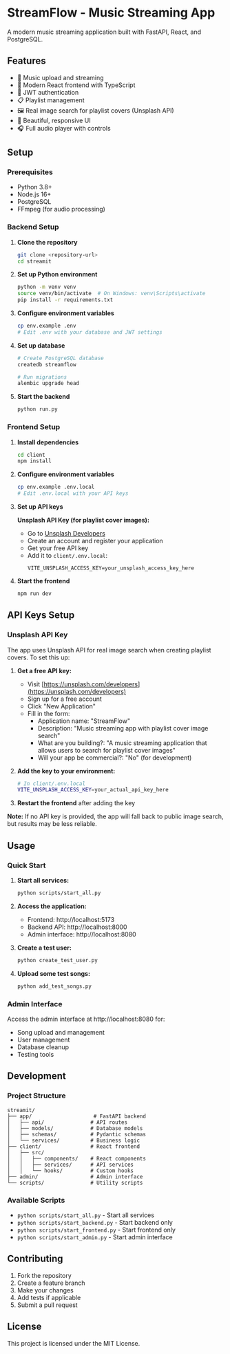 # StreamFlow - Music Streaming App

A modern music streaming application built with FastAPI, React, and PostgreSQL.

## Features

- 🎵 Music upload and streaming
- 📱 Modern React frontend with TypeScript
- 🔐 JWT authentication
- 📋 Playlist management
- 🖼️ Real image search for playlist covers (Unsplash API)
- 🎨 Beautiful, responsive UI
- 🎧 Full audio player with controls

## Setup

### Prerequisites

- Python 3.8+
- Node.js 16+
- PostgreSQL
- FFmpeg (for audio processing)

### Backend Setup

1. **Clone the repository**
   ```bash
   git clone <repository-url>
   cd streamit
   ```

2. **Set up Python environment**
   ```bash
   python -m venv venv
   source venv/bin/activate  # On Windows: venv\Scripts\activate
   pip install -r requirements.txt
   ```

3. **Configure environment variables**
   ```bash
   cp env.example .env
   # Edit .env with your database and JWT settings
   ```

4. **Set up database**
   ```bash
   # Create PostgreSQL database
   createdb streamflow
   
   # Run migrations
   alembic upgrade head
   ```

5. **Start the backend**
   ```bash
   python run.py
   ```

### Frontend Setup

1. **Install dependencies**
   ```bash
   cd client
   npm install
   ```

2. **Configure environment variables**
   ```bash
   cp env.example .env.local
   # Edit .env.local with your API keys
   ```

3. **Set up API keys**

   **Unsplash API Key (for playlist cover images):**
   - Go to [Unsplash Developers](https://unsplash.com/developers)
   - Create an account and register your application
   - Get your free API key
   - Add it to `client/.env.local`:
     ```
     VITE_UNSPLASH_ACCESS_KEY=your_unsplash_access_key_here
     ```

4. **Start the frontend**
   ```bash
   npm run dev
   ```

## API Keys Setup

### Unsplash API Key

The app uses Unsplash API for real image search when creating playlist covers. To set this up:

1. **Get a free API key:**
   - Visit [https://unsplash.com/developers](https://unsplash.com/developers)
   - Sign up for a free account
   - Click "New Application"
   - Fill in the form:
     - Application name: "StreamFlow"
     - Description: "Music streaming app with playlist cover image search"
     - What are you building?: "A music streaming application that allows users to search for playlist cover images"
     - Will your app be commercial?: "No" (for development)

2. **Add the key to your environment:**
   ```bash
   # In client/.env.local
   VITE_UNSPLASH_ACCESS_KEY=your_actual_api_key_here
   ```

3. **Restart the frontend** after adding the key

**Note:** If no API key is provided, the app will fall back to public image search, but results may be less reliable.

## Usage

### Quick Start

1. **Start all services:**
   ```bash
   python scripts/start_all.py
   ```

2. **Access the application:**
   - Frontend: http://localhost:5173
   - Backend API: http://localhost:8000
   - Admin interface: http://localhost:8080

3. **Create a test user:**
   ```bash
   python create_test_user.py
   ```

4. **Upload some test songs:**
   ```bash
   python add_test_songs.py
   ```

### Admin Interface

Access the admin interface at http://localhost:8080 for:
- Song upload and management
- User management
- Database cleanup
- Testing tools

## Development

### Project Structure

```
streamit/
├── app/                    # FastAPI backend
│   ├── api/               # API routes
│   ├── models/            # Database models
│   ├── schemas/           # Pydantic schemas
│   └── services/          # Business logic
├── client/                # React frontend
│   ├── src/
│   │   ├── components/    # React components
│   │   ├── services/      # API services
│   │   └── hooks/         # Custom hooks
├── admin/                 # Admin interface
└── scripts/               # Utility scripts
```

### Available Scripts

- `python scripts/start_all.py` - Start all services
- `python scripts/start_backend.py` - Start backend only
- `python scripts/start_frontend.py` - Start frontend only
- `python scripts/start_admin.py` - Start admin interface

## Contributing

1. Fork the repository
2. Create a feature branch
3. Make your changes
4. Add tests if applicable
5. Submit a pull request

## License

This project is licensed under the MIT License.